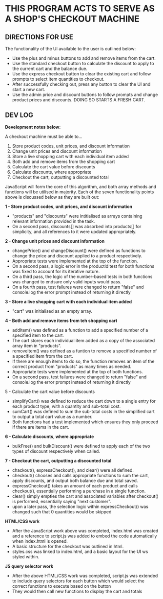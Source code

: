 <h1>THIS PROGRAM ACTS TO SERVE AS A SHOP'S CHECKOUT MACHINE</h1>


<section id="user-guide">
<h2>DIRECTIONS FOR USE</h2>

<p>The functionality of the UI available to the user is outlined below:</p>

<ul>
   <li>Use the plus and minus buttons to add and remove items from the cart.</li>
   <li>Use the standard checkout button to calculate the discount to apply to the current cart and the balance due.</li>
   <li>Use the express checkout button to clear the existing cart and follow prompts to select item quantities to checkout.</li>
   <li>After successfully checking out, press any button to clear the UI and start a new cart.</li>
   <li>Use the admin price and discount buttons to follow prompts and change product prices and discounts. DOING SO STARTS A FRESH CART.</li>
</ul>
</section>



<section id="dev-log">
<h2>DEV LOG</h2>

<p><strong>Development notes below:</strong></p>


<p>A checkout machine must be able to...
<ol>
  <li>Store product codes, unit prices, and discount information</li>
 
  <li>Change unit prices and discount information</li>
 
  <li>Store a live shopping cart with each individual item added</li>
 
  <li>Both add and remove items from the shopping cart</li>
 
  <li>Calculate the cart value before discounts</li>
 
  <li>Calculate discounts, where appropriate</li>
 
  <li>Checkout the cart, outputting a discounted total</li>
 </ol></p>

<p>JavaScript will form the core of this algorithm, and both array methods and functions will be utilised in majority. Each of the seven functionality points above is discussed below as they are built out:</p>


<p><strong>1 - Store product codes, unit prices, and discount information</strong>
<ul>
  <li>"products" and "discounts" were intitialised as arrays containing relevant information provided in the task.</li>
  <li>On a second pass, discounts[] was absorbed into products[] for simplicity, and all references to it were updated appropriately.
</ul></p>

<p><strong>2 - Change unit prices and discount information</strong>
<ul>
  <li>changePrice() and changeDiscount() were defined as functions to change the price and discount applied to a product respectively.</li>
  <li>Appropriate tests were implemented at the top of the function.</li>
  <li>On a second pass, a logic error in the productId test for both functions was fixed to account for its iterative nature.</li>
  <li>On a third pass, the logic of the number-based tests in both functions was changed to endsure only valid inputs would pass.</li>
  <li>On a fourth pass, test failures were changed to return "false" and console.log the error prompt instead of returning it directly</li>
</ul></p>

<p><strong>3 - Store a live shopping cart with each individual item added</strong>
<ul>
  <li>"cart" was initialised as an empty array.</li>
</ul></p>

<p><strong>4 - Both add and remove items from teh shopping cart</strong>
<ul>
  <li>addItem() was defined as a function to add a specified number of a specified item to the cart.</li>
  <li>The cart stores each individual item added as a copy of the associated array item in "products".</li>
  <li>removeItem() was defined as a funtion to remove a specified number of a specified item from the cart.</li>
  <li>If there are enough items to do so, the function removes an item of the correct product from "products" as many times as needed.</li>
  <li>Appropriate tests were implemented at the top of both functions.</li>
  <li>On a second pass, test failures were changed to return "false" and console.log the error prompt instead of returning it directly</li>
</ul></p>

<p><srong>5 - Calculate the cart value before discounts</strong>
<ul>
  <li>simplifyCart() was defined to reduce the cart down to a single entry for each product type, with a quantity and sub-total cost.</li>
  <li>sumCart() was defined to sum the sub-total costs in the simplified cart to output a total cart value as a number.</li>
  <li>Both functions had a test implemented which ensures they only proceed if there are items in the cart.</li>
</ul></p>

<p><strong>6 - Calculate discounts, where appropriate</strong>
<ul>
  <li>bulkFree() and bulkDiscount() were defined to apply each of the two types of discount respectively when called.</li>
</ul></p>

<p><strong>7 - Checkout the cart, outputting a discounted total</strong>
<ul>
  <li>chackout(), expressCheckout(), and clear() were all defined.</li>
  <li>checkout() chooses and calls appropriate functions to sum the cart, apply discounts, and output both balance due and total saved.</li>
  <li>expressCheckout() takes an amount of each product and calls checkout(), essentially performing a purchase in a single function.</li>
  <li>clear() simply empties the cart and associated variables after checkout() is performed, essentially saying "next customer".</li>
  <li>upon a later pass, the selection logic within expressCheckout() was changed such that 0 quantities would be skipped</li>
</ul></p>

<p><strong>HTML/CSS work</strong>
<ul>
  <li>After the JavaScript work above was completed, index.html was created and a reference to script.js was added to embed the code automatically when index.html is opened.</li>
  <li>A basic structure for the checkout was outlined in html.</li>
  <li>styles.css was linked to index.html, and a basic layout for the UI ws styled within.</li>
</ul></p>

<p><strong>JS query selector work</strong>
<ul>
  <li>After the above HTML/CSS work was completed, script.js was extended to include query selectors for each button which would select the correct functions to execute based on the button</li>
  <li>They would then call new functions to display the cart and totals</li>
</ul></p>